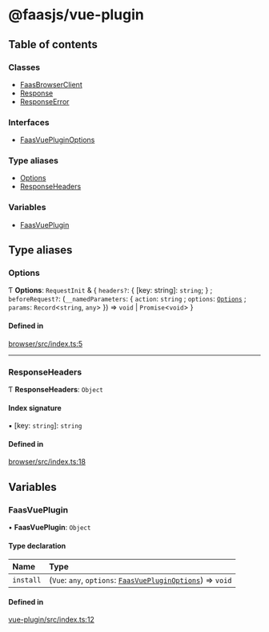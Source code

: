 # @faasjs/vue-plugin

## Table of contents

### Classes

- [FaasBrowserClient](classes/FaasBrowserClient.md)
- [Response](classes/Response.md)
- [ResponseError](classes/ResponseError.md)

### Interfaces

- [FaasVuePluginOptions](interfaces/FaasVuePluginOptions.md)

### Type aliases

- [Options](modules.md#options)
- [ResponseHeaders](modules.md#responseheaders)

### Variables

- [FaasVuePlugin](modules.md#faasvueplugin)

## Type aliases

### Options

Ƭ **Options**: `RequestInit` & { `headers?`: { [key: string]: `string`;  } ; `beforeRequest?`: (`__namedParameters`: { `action`: `string` ; `options`: [`Options`](modules.md#options) ; `params`: `Record`<`string`, `any`\>  }) => `void` \| `Promise`<`void`\>  }

#### Defined in

[browser/src/index.ts:5](https://github.com/faasjs/faasjs/blob/1705fd2/packages/browser/src/index.ts#L5)

___

### ResponseHeaders

Ƭ **ResponseHeaders**: `Object`

#### Index signature

▪ [key: `string`]: `string`

#### Defined in

[browser/src/index.ts:18](https://github.com/faasjs/faasjs/blob/1705fd2/packages/browser/src/index.ts#L18)

## Variables

### FaasVuePlugin

• **FaasVuePlugin**: `Object`

#### Type declaration

| Name | Type |
| :------ | :------ |
| `install` | (`Vue`: `any`, `options`: [`FaasVuePluginOptions`](interfaces/FaasVuePluginOptions.md)) => `void` |

#### Defined in

[vue-plugin/src/index.ts:12](https://github.com/faasjs/faasjs/blob/1705fd2/packages/vue-plugin/src/index.ts#L12)
